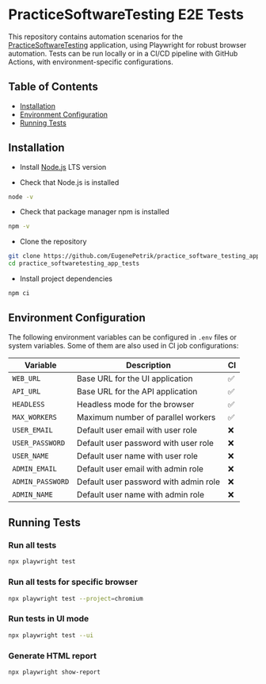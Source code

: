 # PracticeSoftwareTesting E2E Tests

This repository contains automation scenarios for the [PracticeSoftwareTesting](https://practicesoftwaretesting.com/) application, using Playwright for robust browser automation. Tests can be run locally or in a CI/CD pipeline with GitHub Actions, with environment-specific configurations.

## Table of Contents

- [Installation](#installation)
- [Environment Configuration](#environment-configuration)
- [Running Tests](#running-tests)

## Installation

- Install [Node.js](https://nodejs.org/en/) LTS version

- Check that Node.js is installed

```bash
node -v
```

- Check that package manager npm is installed

```bash
npm -v
```

- Clone the repository

```bash
git clone https://github.com/EugenePetrik/practice_software_testing_app_tests.git
cd practice_softwaretesting_app_tests
```

- Install project dependencies

```bash
npm ci
```

## Environment Configuration

The following environment variables can be configured in `.env` files or system variables. Some of them are also used in CI job configurations:

| Variable             | Description                                                                    | CI |
|----------------------|--------------------------------------------------------------------------------|----|
| `WEB_URL`            | Base URL for the UI application                                                | ✅ |
| `API_URL`            | Base URL for the API application                                               | ✅ |
| `HEADLESS`           | Headless mode for the browser                                                  | ✅ |
| `MAX_WORKERS`        | Maximum number of parallel workers                                             | ✅ |
| `USER_EMAIL`         | Default user email with user role                                              | ❌ |
| `USER_PASSWORD`      | Default user password with user role                                           | ❌ |
| `USER_NAME`          | Default user name with user role                                               | ❌ |
| `ADMIN_EMAIL`        | Default user email with admin role                                             | ❌ |
| `ADMIN_PASSWORD`     | Default user password with admin role                                          | ❌ |
| `ADMIN_NAME`         | Default user name with admin role                                              | ❌ |

## Running Tests

### Run all tests

```bash
npx playwright test
```

### Run all tests for specific browser

```bash
npx playwright test --project=chromium
```

### Run tests in UI mode

```bash
npx playwright test --ui
```

### Generate HTML report

```bash
npx playwright show-report
```
